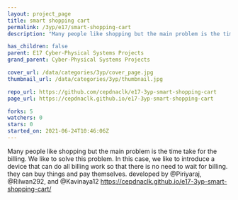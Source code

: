 ```yaml
---
layout: project_page
title: smart shopping cart
permalink: /3yp/e17/smart-shopping-cart
description: "Many people like shopping but the main problem is the time take for the billing. We like to solve this problem. In this case, we like to introduce a device that can do all billing work so that there is no need to wait for billing. they can buy things and pay themselves. developed by @Piriyaraj, @Rilwan292, and @Kavinaya12 https://cepdnaclk.github.io/e17-3yp-smart-shopping-cart/"

has_children: false
parent: E17 Cyber-Physical Systems Projects
grand_parent: Cyber-Physical Systems Projects

cover_url: /data/categories/3yp/cover_page.jpg
thumbnail_url: /data/categories/3yp/thumbnail.jpg

repo_url: https://github.com/cepdnaclk/e17-3yp-smart-shopping-cart
page_url: https://cepdnaclk.github.io/e17-3yp-smart-shopping-cart

forks: 5
watchers: 0
stars: 0
started_on: 2021-06-24T10:46:06Z
---
```

Many people like shopping but the main problem is the time take for the billing. We like to solve this problem. In this case, we like to introduce a device that can do all billing work so that there is no need to wait for billing. they can buy things and pay themselves. developed by @Piriyaraj, @Rilwan292, and @Kavinaya12 https://cepdnaclk.github.io/e17-3yp-smart-shopping-cart/

